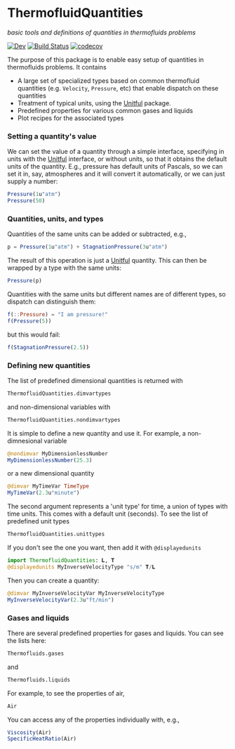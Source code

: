 # ThermofluidQuantities
*basic tools and definitions of quantities in thermofluids problems*


[![Dev](https://img.shields.io/badge/docs-dev-blue.svg)](https://uclamaethreads.github.io/ThermofluidQuantities.jl/dev/)
 [![Build Status](https://github.com/UCLAMAEThreads/ThermofluidQuantities.jl/workflows/CI/badge.svg)](https://github.com/UCLAMAEThreads/ThermofluidQuantities.jl/actions) [![codecov](https://codecov.io/gh/UCLAMAEThreads/ThermofluidQuantities.jl/branch/main/graph/badge.svg?token=m4pj7rjF0r)](https://codecov.io/gh/UCLAMAEThreads/ThermofluidQuantities.jl)

The purpose of this package is to enable easy setup of quantities in thermofluids problems. It contains
- A large set of specialized types based on common thermofluid quantities
  (e.g. `Velocity`, `Pressure`, etc) that enable dispatch on these
  quantities
- Treatment of typical units, using the [Unitful](https://github.com/PainterQubits/Unitful.jl) package.
- Predefined properties for various common gases and liquids
- Plot recipes for the associated types

### Setting a quantity's value

We can set the value of a quantity through a simple interface, specifying in units with the [Unitful](https://github.com/PainterQubits/Unitful.jl)
interface, or without units, so that it obtains the default units of the quantity. E.g., pressure has default units of Pascals, so we can
set it in, say, atmospheres and it will convert it automatically, or we can just supply a number:
```julia
Pressure(1u"atm")
Pressure(50)
```

### Quantities, units, and types


Quantities of the same units can be added or subtracted, e.g.,

```julia
p = Pressure(1u"atm") + StagnationPressure(3u"atm")
```

The result of this operation is just a [Unitful](https://github.com/PainterQubits/Unitful.jl) quantity. This can then be wrapped by a type with the same units:

```julia
Pressure(p)
```

Quantities with the same units but different names are of different types, so dispatch can distinguish them:

```julia
f(::Pressure) = "I am pressure!"
f(Pressure(5))
```

but this would fail:

```julia
f(StagnationPressure(2.5))
```

### Defining new quantities

The list of predefined dimensional quantities is returned with 

```julia
ThermofluidQuantities.dimvartypes
```

and non-dimensional variables with

```julia
ThermofluidQuantities.nondimvartypes
```

It is simple to define a new quantity and use it. For example, a non-dimnesional variable

```julia
@nondimvar MyDimensionlessNumber
MyDimensionlessNumber(25.3)
```

or a new dimensional quantity

```julia
@dimvar MyTimeVar TimeType
MyTimeVar(2.3u"minute")
```
The second argument represents a 'unit type' for time, a union of types with time units. This comes with a default unit (seconds). To see the list of predefined unit types

```julia
ThermofluidQuantities.unittypes
```

If you don't see the one you want, then add it with `@displayedunits`

```julia
import ThermofluidQuantities: 𝐋, 𝐓
@displayedunits MyInverseVelocityType "s/m" 𝐓/𝐋
```

Then you can create a quantity:

```julia
@dimvar MyInverseVelocityVar MyInverseVelocityType
MyInverseVelocityVar(2.3u"ft/min")
```

### Gases and liquids

There are several predefined properties for gases and liquids. You can see the lists here:

```julia
Thermofluids.gases
```

and

```julia
Thermofluids.liquids
```

For example, to see the properties of air,
```julia
Air
```

You can access any of the properties individually with, e.g.,
```julia
Viscosity(Air)
SpecificHeatRatio(Air)
```


